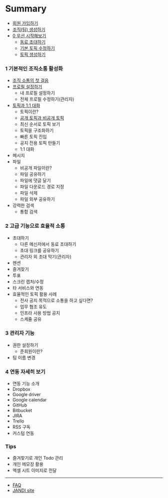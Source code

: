 # Summary

* [회원 가입하기](signup.md)
* [조직(팀) 생성하기](create_team.md)
* [0 우선 시작해보기](getting_started.md)
	* [동료 초대하기](getting_started.md#동료-초대하기)
	* [기본 토픽 수정하기](getting_started.md#기본-토픽-수정하기)
	* [토픽 생성하기](getting_started.md#토픽-생성하기)

### 1 기본적인 조직소통 활성화

* [조직 소통의 첫 걸음](intro_basic.md)
* [프로필 설정하기](profile.md)
	* 내 프로필 설정하기
	* 전체 프로필 수정하기(관리자)
* [토픽과 1:1 대화](topic.md)
	* 토픽이란?
	* [공개 토픽과 비공개 토픽](topic.md#공개-토픽과-비공개-토픽)
	* 최신 순서로 토픽 보기
	* 토픽을 구조화하기
	* 빠른 토픽 진입
 	* 공지 전용 토픽 만들기
	* 1:1 대화
* 메시지
* 파일
	* 비공개 파일이란?
	* 파일 공유하기
	* 파일에 댓글 달기
	* 파일 다운로드 경로 지정
	* 파일 삭제
	* 파일 외부 공유하기
* 강력한 검색
	* 통합 검색

### 2 고급 기능으로 효율적 소통

* 초대하기
	* 다른 메신저에서 동료 초대하기
	* 초대 링크를 공유하기
	* 관리자 외 초대 막기(관리자)
* 멘션
* 즐겨찾기
* 투표
* 스크린 캡처/수정
* 타 서비스와 연동
* 효율적인 토픽 활용 사례
  * 전사 공지 목적으로 소통을 하고 싶다면?
  * 업무 협조 유도
  * 인프라 사용 방법 공지
  * 스케쥴 공유

### 3 관리자 기능

* 권한 설정하기
	* 준회원이란?
* 팀 이름 변경

### 4 연동 자세히 보기

* 연동 기능 소개
* Dropbox
* Google driver
* Google calendar
* GitHub
* Bitbucket
* JIRA
* Trello
* RSS 구독
* 커스텀 연동

### Tips

* 즐겨찾기로 개인 Todo 관리
* 개인 메모장 활용
* 엑셀 시트 이미지로 전달

----
* [FAQ](https://jandi.zendesk.com/hc/ko)
* [JANDI site](https://jandi.com)